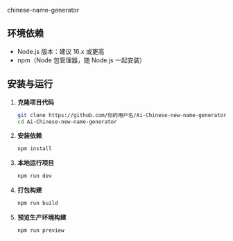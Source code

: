 chinese-name-generator

## 环境依赖

- Node.js 版本：建议 16.x 或更高
- npm（Node 包管理器，随 Node.js 一起安装）

## 安装与运行

1. **克隆项目代码**
   ```bash
   git clone https://github.com/你的用户名/Ai-Chinese-new-name-generator.git
   cd Ai-Chinese-new-name-generator
   ```

2. **安装依赖**
   ```bash
   npm install
   ```

3. **本地运行项目**
   ```bash
   npm run dev
   ```

4. **打包构建**
   ```bash
   npm run build
   ```

5. **预览生产环境构建**
   ```bash
   npm run preview
   ```
